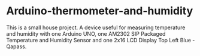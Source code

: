 # Arduino-thermometer-and-humidity
This is a small house project. A device useful for measuring temperature and humidity with one Arduino UNO, one AM2302 SIP Packaged Temperature and Humidity Sensor and one 2x16 LCD Display Top Left Blue - Qapass.
